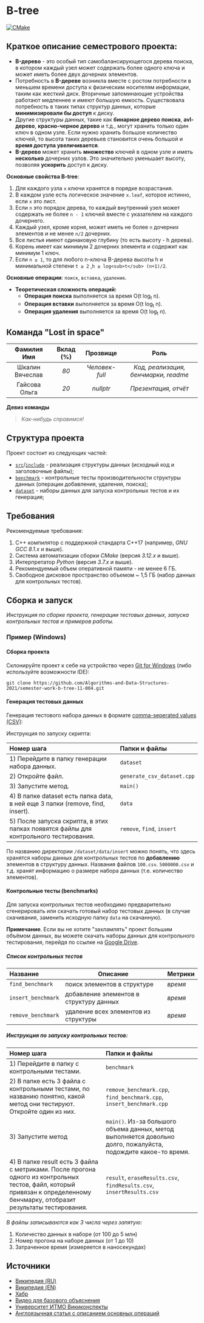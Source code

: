 # B-tree

[![CMake](https://github.com/Algorithms-and-Data-Structures-2021/semester-work-b-tree-11-004/actions/workflows/cmake.yml/badge.svg)](https://github.com/Algorithms-and-Data-Structures-2021/semester-work-template/actions/workflows/cmake.yml)

## Краткое описание семестрового проекта:

- **B-дерево** - это особый тип самобалансирующегося дерева поиска, в котором каждый узел может содержать более одного ключа и
  может иметь более двух дочерних элементов.
- Потребность в **B-дереве** возникла вместе с ростом потребности в меньшем времени доступа к физическим носителям
  информации, таким как жесткий диск. Вторичные запоминающие устройства работают медленнее и имеют большую емкость.
  Существовала потребность в таких типах структур данных, которые **минимизировали бы доступ** к диску.
- Другие структуры данных, такие как **бинарное дерево поиска**, **avl-дерево**, **красно-черное дерево** и т.д., могут хранить
  только один ключ в одном узле. Если нужно хранить большое количество ключей, то высота таких деревьев становится очень
  большой и **время доступа увеличивается**.
- **B-дерево** может хранить **множество** ключей в одном узле и иметь **несколько** дочерних узлов. Это значительно уменьшает
  высоту, позволяя **ускорить** доступ к диску.

**Основные свойства B-tree**:

1. Для каждого узла `x` ключи хранятся в порядке возрастания.
2. В каждом узле есть логическое значение `x.leaf`, которое истинно, если `x` это лист.
3. Если `n` это порядок дерева, то каждый внутренний узел может содержать не более `n - 1` ключей вместе с указателем на
   каждого дочернего.
4. Каждый узел, кроме корня, может иметь не более `n` дочерних элементов и не менее `n/2` дочерних.
5. Все листья имеют одинаковую глубину (то есть высоту - h дерева).
6. Корень имеет как минимум 2 дочерних элемента и содержит как минимум 1 ключ.
7. Если `n ≥ 1`, то для любого n-ключа B-дерева высоты h и минимальной степени `t ≥ 2` ,`h ≥ log<sub>t</sub> (n+1)/2`. 
   
**Основные операции**: `поиск`, `вставка`, `удаление`.

- **Теоретическая сложность операций:**
    - **Операция поиска** выполняется за время O(t log<sub>t</sub> n).
    - **Операция вставки** выполняется за время O(t log<sub>t</sub> n).
    - **Операция удаления** выполняется за время O(t log<sub>t</sub> n).

## Команда "Lost in space"

| Фамилия Имя | Вклад (%) | Прозвище | Роль |
| :---: | :---: | :---: | :---: |
| Шкалин Вячеслав | _80_ | _Человек-full_ | _Код, реализация, бенчмарки, readme_ |
| Гайсова Ольга | _20_ | _nullptr_ | _Презентация, отчёт_ |

**Девиз команды**
> _Как-нибудь справимся!_

## Структура проекта

Проект состоит из следующих частей:

- [`src`](src)/[`include`](include) - реализация структуры данных (исходный код и заголовочные файлы);
- [`benchmark`](benchmark) - контрольные тесты производительности структуры данных (операции добавления, удаления, поиска);
- [`dataset`](dataset) - наборы данных для запуска контрольных тестов и их генерация;

## Требования

Рекомендуемые требования:

1. С++ компилятор c поддержкой стандарта C++17 (например, _GNU GCC 8.1.x_ и выше).
2. Система автоматизации сборки _CMake_ (версия _3.12.x_ и выше).
3. Интерпретатор _Python_ (версия _3.7.x_ и выше).
4. Рекомендуемый объем оперативной памяти - не менее 6 ГБ.
5. Свободное дисковое пространство объемом ~ 1,5 ГБ (набор данных для контрольных тестов).

## Сборка и запуск

_Инструкция по сборке проекта, генерации тестовых данных, запуска контрольных тестов и примеров работы._

### Пример (Windows)

#### Сборка проекта

Склонируйте проект к себе на устройство через [Git for Windows](https://gitforwindows.org/) (либо используйте
возможности IDE):

```shell
git clone https://github.com/Algorithms-and-Data-Structures-2021/semester-work-b-tree-11-004.git
```

#### Генерация тестовых данных

Генерация тестового набора данных в
формате [comma-seperated values (CSV)](https://en.wikipedia.org/wiki/Comma-separated_values):

Инструкция по запуску скрипта:

| Номер шага                                                                            | Папки и файлы                  |
| :---                                                                                  | :---                           |
| 1) Перейдите в папку генерации набора данных.                                         | `dataset`                      |
| 2) Откройте файл.                                                                     | `generate_csv_dataset.cpp`     |
| 3) Запустите метод.                                                                   | `main()`                       |
| 4) В папке dataset есть папка data, в ней еще 3 папки (remove, find, insert).         | `data`                         |
| 5) После запуска скрипта, в этих папках появятся файлы для контрольного тестирования. | `remove`, `find`, `insert`     |

По названию директории `/dataset/data/insert` можно понять, что здесь хранятся наборы данных для контрольных тестов по
**добавлению** элементов в структуру данных. Названия файлов `100.csv`. `5000000.csv` и т.д. хранят информацию о размере
набора данных (т.е. количество элементов).

#### Контрольные тесты (benchmarks)

Для запуска контрольных тестов необходимо предварительно сгенерировать или скачать готовый набор тестовых данных (в случае скачивания, заменить исходную папку `data` на скачанную).

**Примечание**. Если вы не хотите "захламлять" проект большим объёмом данных, вы можете скачать наборы данных для
контрольного тестирования, перейдя по ссылке
на [Google Drive](https://drive.google.com/drive/folders/1nqzZ9Z37lQ3YWiczp7nUHf3JC0opvjkM?usp=sharing).

##### Список контрольных тестов

| Название           | Описание                                | Метрики |
| :---               | ---                                     | :---    |
| `find_benchmark`   | поиск элементов в структуре             | _время_ |
| `insert_benchmark` | добавление элементов в структуру данных | _время_ |
| `remove_benchmark` | удаление всех элементов из структуры    | _время_ |

##### Инструкция по запуску контрольных тестов:

| Номер шага                                                                                        | Папки и файлы                  |
| :---                                                                                              | :---                           |
| 1) Перейдите в папку с контрольными тестами.                                                      | `benchmark`                    |
| 2) В папке есть 3 файла с контрольными тестами, по названию понятно, какой метод они тестируют. Откройте один из них.   | `remove_benchmark.cpp`, `find_benchmark.cpp`, `insert_benchmark.cpp` |
| 3) Запустите метод                                                                                | `main()`. Из-за большого объема данных, метод выполняется довольно долго, пожалуйста, подождите какое-то время. |
| 4) В папке result есть 3 файла с метриками. После прогона одного из контрольных тестов, файл, который привязан к определенному бенчмарку, отобразит результаты тестирования. | `result`, `eraseResults.csv`, `findResults.csv`, `insertResults.csv` |  

_В файлы записываются как 3 числа через запятую:_

1) Количество данных в наборе (от 100 до 5 млн)
2) Номер прогона на наборе данных (от 1 до 10)
3) Затраченное время (измеряется в наносекундах)

## Источники

* [Википедия (RU)](https://ru.wikipedia.org/wiki/B-дерево)
* [Википедия (EN)](https://en.wikipedia.org/wiki/B-tree)
* [Хабр](https://habr.com/ru/post/114154/)
* [Видео для базового объяснения](https://www.youtube.com/watch?v=WXXetwePSRk)
* [Университет ИТМО Викиконспекты](https://neerc.ifmo.ru/wiki/index.php?title=B-дерево)
* [Англоязычная статья с описанием основных операций](https://www.programiz.com/dsa/b-tree)
